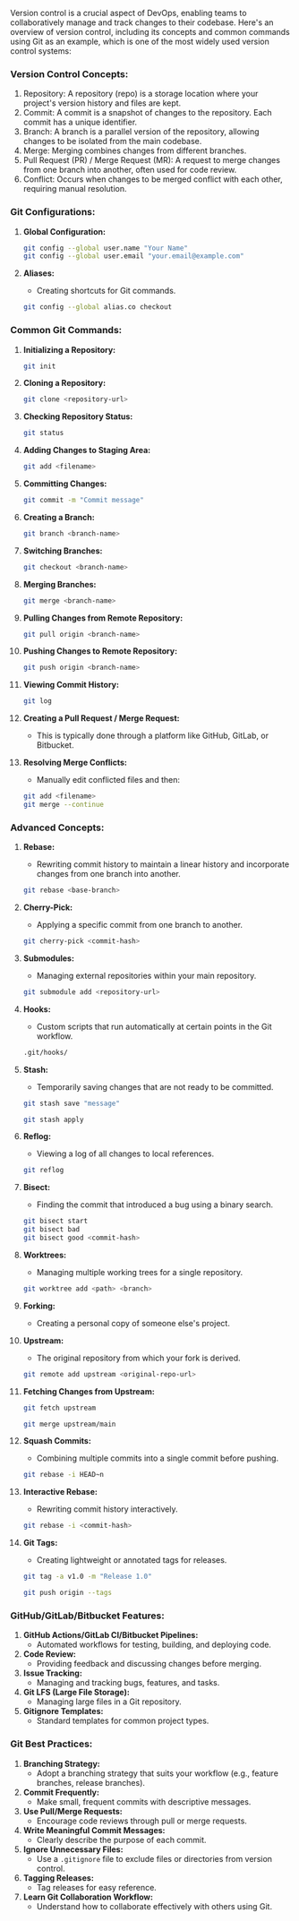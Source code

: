 Version control is a crucial aspect of DevOps, enabling teams to collaboratively manage and track changes to their codebase. Here's an overview of version control, including its concepts and common commands using Git as an example, which is one of the most widely used version control systems:

### Version Control Concepts:

1. Repository: A repository (repo) is a storage location where your project's version history and files are kept.
2. Commit: A commit is a snapshot of changes to the repository. Each commit has a unique identifier.
3. Branch: A branch is a parallel version of the repository, allowing changes to be isolated from the main codebase.
4. Merge: Merging combines changes from different branches.
5. Pull Request (PR) / Merge Request (MR): A request to merge changes from one branch into another, often used for code review.
6. Conflict: Occurs when changes to be merged conflict with each other, requiring manual resolution.


### Git Configurations:

1. **Global Configuration:**
    ```bash
    git config --global user.name "Your Name"
    git config --global user.email "your.email@example.com"
    ```

2. **Aliases:**
    - Creating shortcuts for Git commands.

    ```bash
    git config --global alias.co checkout
    ```


### Common Git Commands:

1. **Initializing a Repository:**
   ```bash
   git init
   ```

2. **Cloning a Repository:**
   ```bash
   git clone <repository-url>
   ```

3. **Checking Repository Status:**
   ```bash
   git status
   ```

4. **Adding Changes to Staging Area:**
   ```bash
   git add <filename>
   ```

5. **Committing Changes:**
   ```bash
   git commit -m "Commit message"
   ```

6. **Creating a Branch:**
   ```bash
   git branch <branch-name>
   ```

7. **Switching Branches:**
   ```bash
   git checkout <branch-name>
   ```

8. **Merging Branches:**
   ```bash
   git merge <branch-name>
   ```

9. **Pulling Changes from Remote Repository:**
   ```bash
   git pull origin <branch-name>
   ```

10. **Pushing Changes to Remote Repository:**
    ```bash
    git push origin <branch-name>
    ```

11. **Viewing Commit History:**
    ```bash
    git log
    ```

12. **Creating a Pull Request / Merge Request:**
    - This is typically done through a platform like GitHub, GitLab, or Bitbucket.

13. **Resolving Merge Conflicts:**
    - Manually edit conflicted files and then:
    ```bash
    git add <filename>
    git merge --continue
    ```

### Advanced Concepts:

1. **Rebase:**
   - Rewriting commit history to maintain a linear history and incorporate changes from one branch into another.

   ```bash
   git rebase <base-branch>
   ```

2. **Cherry-Pick:**
   - Applying a specific commit from one branch to another.

   ```bash
   git cherry-pick <commit-hash>
   ```

3. **Submodules:**
   - Managing external repositories within your main repository.

   ```bash
   git submodule add <repository-url>
   ```

4. **Hooks:**
   - Custom scripts that run automatically at certain points in the Git workflow.

   ```bash
   .git/hooks/
   ```

5. **Stash:**
   - Temporarily saving changes that are not ready to be committed.

   ```bash
   git stash save "message"
   ```

   ```bash
   git stash apply
   ```

6. **Reflog:**
   - Viewing a log of all changes to local references.

   ```bash
   git reflog
   ```

7. **Bisect:**
   - Finding the commit that introduced a bug using a binary search.

   ```bash
   git bisect start
   git bisect bad
   git bisect good <commit-hash>
   ```

8. **Worktrees:**
   - Managing multiple working trees for a single repository.

   ```bash
   git worktree add <path> <branch>
   ```

9. **Forking:**
    - Creating a personal copy of someone else's project.

10. **Upstream:**
    - The original repository from which your fork is derived.

    ```bash
    git remote add upstream <original-repo-url>
    ```

11. **Fetching Changes from Upstream:**
    ```bash
    git fetch upstream
    ```

    ```bash
    git merge upstream/main
    ```

12. **Squash Commits:**
    - Combining multiple commits into a single commit before pushing.

    ```bash
    git rebase -i HEAD~n
    ```

13. **Interactive Rebase:**
    - Rewriting commit history interactively.

    ```bash
    git rebase -i <commit-hash>
    ```

14. **Git Tags:**
    - Creating lightweight or annotated tags for releases.

    ```bash
    git tag -a v1.0 -m "Release 1.0"
    ```

    ```bash
    git push origin --tags
    ```



### GitHub/GitLab/Bitbucket Features:

1. **GitHub Actions/GitLab CI/Bitbucket Pipelines:**
    - Automated workflows for testing, building, and deploying code.
2. **Code Review:**
    - Providing feedback and discussing changes before merging.
3. **Issue Tracking:**
    - Managing and tracking bugs, features, and tasks.
4. **Git LFS (Large File Storage):**
    - Managing large files in a Git repository.
5. **Gitignore Templates:**
    - Standard templates for common project types.



### Git Best Practices:

1. **Branching Strategy:**
   - Adopt a branching strategy that suits your workflow (e.g., feature branches, release branches).
2. **Commit Frequently:**
   - Make small, frequent commits with descriptive messages.
3. **Use Pull/Merge Requests:**
   - Encourage code reviews through pull or merge requests.
4. **Write Meaningful Commit Messages:**
   - Clearly describe the purpose of each commit.
5. **Ignore Unnecessary Files:**
   - Use a `.gitignore` file to exclude files or directories from version control.
6. **Tagging Releases:**
   - Tag releases for easy reference.
7. **Learn Git Collaboration Workflow:**
   - Understand how to collaborate effectively with others using Git.

